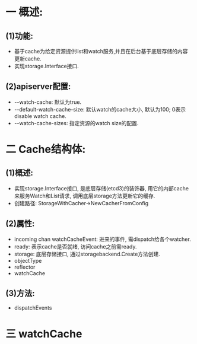 # 一 概述:
## (1)功能:
- 基于cache为给定资源提供list和watch服务,并且在后台基于底层存储的内容更新cache.
- 实现storage.Interface接口.

## (2)apiserver配置:
- --watch-cache: 默认为true.
- --default-watch-cache-size: 默认watch的cache大小, 默认为100; 0表示disable watch cache.
- --watch-cache-sizes: 指定资源的watch size的配置.

# 二 Cache结构体:
## (1)概述:
- 实现storage.Interface接口, 是底层存储(etcd3)的装饰器, 用它的内部cache来服务Watch和List请求, 调用底层storage方法更新它的缓存.
- 创建路径: StorageWithCacher->NewCacherFromConfig

## (2)属性:
- incoming chan watchCacheEvent: 进来的事件, 需dispatch给各个watcher.
- ready: 表示cache是否就绪, 访问cache之前需ready.
- storage: 底层存储接口, 通过storagebackend.Create方法创建.
- objectType
- reflector
- watchCache

## (3)方法:
- dispatchEvents

# 三 watchCache

